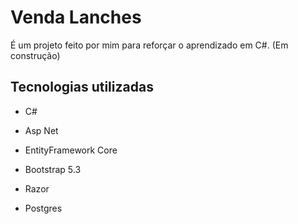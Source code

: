 # Venda Lanches

É um projeto feito por mim para reforçar o aprendizado em C#. (Em construção)

## Tecnologias utilizadas

- C#

- Asp Net

- EntityFramework Core 

- Bootstrap 5.3

- Razor

- Postgres

